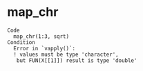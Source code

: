 # map_chr

    Code
      map_chr(1:3, sqrt)
    Condition
      Error in `vapply()`:
      ! values must be type 'character',
       but FUN(X[[1]]) result is type 'double'

